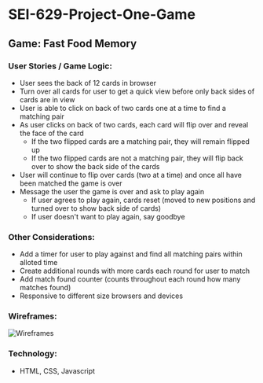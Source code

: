 # SEI-629-Project-One-Game

## Game: Fast Food Memory

### User Stories / Game Logic:

- User sees the back of 12 cards in browser 
- Turn over all cards for user to get a quick view before only back sides of cards are in view
- User is able to click on back of two cards one at a time to find a matching pair
- As user clicks on back of two cards, each card will flip over and reveal the face of the card
    - If the two flipped cards are a matching pair, they will remain flipped up
    - If the two flipped cards are not a matching pair, they will flip back over to show the back side of the cards
- User will continue to flip over cards (two at a time) and once all have been matched the game is over
- Message the user the game is over and ask to play again
    - If user agrees to play again, cards reset (moved to new positions and turned over to show back side of cards)
    - If user doesn't want to play again, say goodbye
    
### Other Considerations:
- Add a timer for user to play against and find all matching pairs within alloted time
- Create additional rounds with more cards each round for user to match
- Add match found counter (counts throughout each round how many matches found)
- Responsive to different size browsers and devices

### Wireframes:

![Wireframes](wireframes.png)

### Technology:
- HTML, CSS, Javascript
